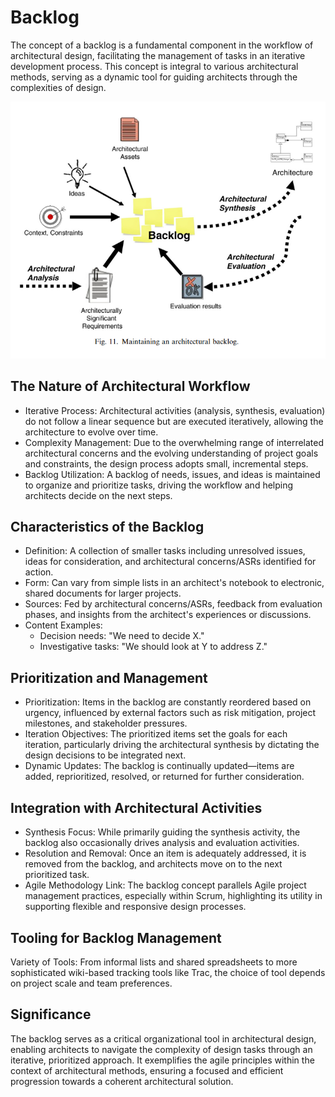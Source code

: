 # Backlog
The concept of a backlog is a fundamental component in the workflow of architectural design, facilitating the management of tasks in an iterative development process. This concept is integral to various architectural methods, serving as a dynamic tool for guiding architects through the complexities of design.

![alt text](backlog.png)

## The Nature of Architectural Workflow
- Iterative Process: Architectural activities (analysis, synthesis, evaluation) do not follow a linear sequence but are executed iteratively, allowing the architecture to evolve over time.
- Complexity Management: Due to the overwhelming range of interrelated architectural concerns and the evolving understanding of project goals and constraints, the design process adopts small, incremental steps.
- Backlog Utilization: A backlog of needs, issues, and ideas is maintained to organize and prioritize tasks, driving the workflow and helping architects decide on the next steps.

## Characteristics of the Backlog
- Definition: A collection of smaller tasks including unresolved issues, ideas for consideration, and architectural concerns/ASRs identified for action.
- Form: Can vary from simple lists in an architect's notebook to electronic, shared documents for larger projects.
- Sources: Fed by architectural concerns/ASRs, feedback from evaluation phases, and insights from the architect's experiences or discussions.
- Content Examples:
  - Decision needs: "We need to decide X."
  - Investigative tasks: "We should look at Y to address Z."

## Prioritization and Management
- Prioritization: Items in the backlog are constantly reordered based on urgency, influenced by external factors such as risk mitigation, project milestones, and stakeholder pressures.
- Iteration Objectives: The prioritized items set the goals for each iteration, particularly driving the architectural synthesis by dictating the design decisions to be integrated next.
- Dynamic Updates: The backlog is continually updated—items are added, reprioritized, resolved, or returned for further consideration.

## Integration with Architectural Activities
- Synthesis Focus: While primarily guiding the synthesis activity, the backlog also occasionally drives analysis and evaluation activities.
- Resolution and Removal: Once an item is adequately addressed, it is removed from the backlog, and architects move on to the next prioritized task.
- Agile Methodology Link: The backlog concept parallels Agile project management practices, especially within Scrum, highlighting its utility in supporting flexible and responsive design processes.

## Tooling for Backlog Management
Variety of Tools: From informal lists and shared spreadsheets to more sophisticated wiki-based tracking tools like Trac, the choice of tool depends on project scale and team preferences.

## Significance
The backlog serves as a critical organizational tool in architectural design, enabling architects to navigate the complexity of design tasks through an iterative, prioritized approach. It exemplifies the agile principles within the context of architectural methods, ensuring a focused and efficient progression towards a coherent architectural solution.
